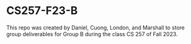 # CS257-F23-B
This repo was created by Daniel, Cuong, London, and Marshall to store group deliverables for Group B during the class CS 257 of Fall 2023.


